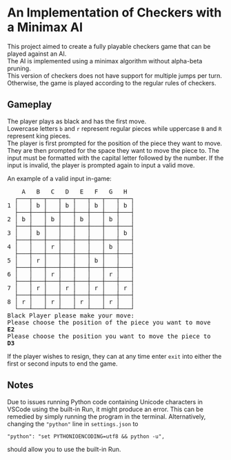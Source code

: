 # An Implementation of Checkers with a Minimax AI
This project aimed to create a fully playable checkers game that can be played against an AI.\
The AI is implemented using a minimax algorithm without alpha-beta pruning.\
This version of checkers does not have support for multiple jumps per turn.\
Otherwise, the game is played according to the regular rules of checkers.

## Gameplay
The player plays as black and has the first move.\
Lowercase letters `b` and `r` represent regular pieces while uppercase `B` and `R` represent king pieces.\
The player is first prompted for the position of the piece they want to move. They are then prompted for the space they want to move the piece to.
The input must be formatted with the capital letter followed by the number. If the input is invalid, the player is prompted again to input a valid move.

An example of a valid input in-game:
<pre>
    A   B   C   D   E   F   G   H
  ┌───┬───┬───┬───┬───┬───┬───┬───┐
1 │   │ b │   │ b │   │ b │   │ b │
  ├───┼───┼───┼───┼───┼───┼───┼───┤
2 │ b │   │ b │   │ b │   │ b │   │
  ├───┼───┼───┼───┼───┼───┼───┼───┤
3 │   │ b │   │   │   │   │   │ b │
  ├───┼───┼───┼───┼───┼───┼───┼───┤
4 │   │   │ r │   │   │   │ b │   │
  ├───┼───┼───┼───┼───┼───┼───┼───┤
5 │   │ r │   │   │   │ b │   │   │
  ├───┼───┼───┼───┼───┼───┼───┼───┤
6 │   │   │ r │   │   │   │ r │   │
  ├───┼───┼───┼───┼───┼───┼───┼───┤
7 │   │ r │   │ r │   │ r │   │ r │
  ├───┼───┼───┼───┼───┼───┼───┼───┤
8 │ r │   │ r │   │ r │   │ r │   │
  └───┴───┴───┴───┴───┴───┴───┴───┘
Black Player please make your move:
Please choose the position of the piece you want to move
<b>E2</b>
Please choose the position you want to move the piece to
<b>D3</b>
</pre>

If the player wishes to resign, they can at any time enter `exit` into either the first or second inputs to end the game.

## Notes
Due to issues running Python code containing Unicode characters in VSCode using the built-in Run, it might produce an error. This can be remedied by simply running the program in the terminal. Alternatively, changing the `"python"` line in `settings.json` to
```
"python": "set PYTHONIOENCODING=utf8 && python -u",
```
should allow you to use the built-in Run.

